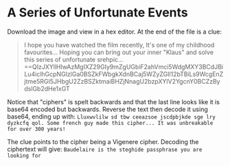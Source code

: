 # A Series of Unfortunate Events
Download the image and view in a hex editor. At the end of the file is a clue:
> I hope you have watched the film recently, It's one of my childhood favourites... 
> Hoping you can bring out your inner "Klaus" and solve this series of unfortunate srehpic...
> ==QIzJXYllHIwAzMgIXZ29GIy9mZgUGbiF2ahVmci5WdgMXY3BCdJBiLu4iclhGcpNGIzlGa0BSZkFWbgkXdnBCaj5WZyZGIl12bTBiLs9WcgEnZjtme5RGI5JHbgU2ZzBSZktmaiBHZjNnagU2bzpXYlV2YgcnY0BCZzBydslGb2dHe1xGT

Notice that "ciphers" is spelt backwards and that the last line looks like it is base64 encoded but backwards. Reverse the text then decode it using base64, ending up with:
`Lluxwvlilw sd tbw ceeazsoe jscdpbjkde sge lry dyzkcfq qol. Some french guy made this cipher... It was unbreakable for over 300 years!`

The clue points to the cipher being a Vigenere cipher. Decoding the ciphertext will give:
`Baudelaire is the steghide passphrase you are looking for`

